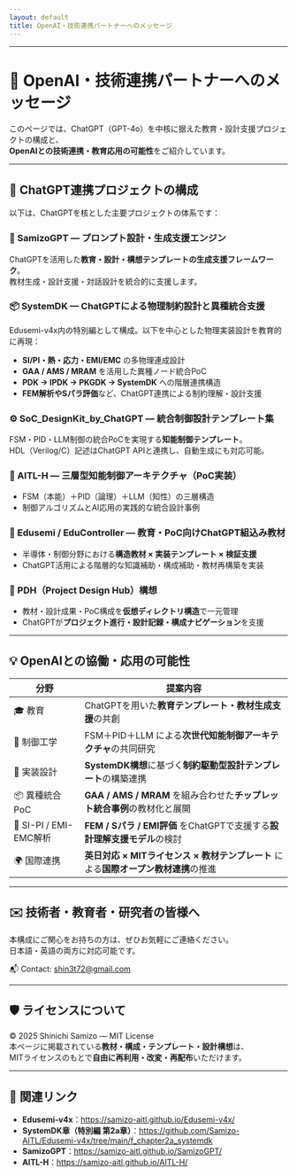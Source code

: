```yaml
---
layout: default 
title: OpenAI・技術連携パートナーへのメッセージ 
---
```


---

# 🤝 OpenAI・技術連携パートナーへのメッセージ

このページでは、ChatGPT（GPT-4o）を中核に据えた教育・設計支援プロジェクトの構成と、  
**OpenAIとの技術連携・教育応用の可能性**をご紹介しています。

---

## 🔧 ChatGPT連携プロジェクトの構成

以下は、ChatGPTを核とした主要プロジェクトの体系です：

### 🧠 SamizoGPT — プロンプト設計・生成支援エンジン 
ChatGPTを活用した**教育・設計・構想テンプレートの生成支援フレームワーク**。  
教材生成・設計支援・対話設計を統合的に支援します。

### 📦 SystemDK — ChatGPTによる物理制約設計と異種統合支援  
Edusemi-v4x内の特別編として構成。以下を中心とした物理実装設計を教育的に再現：  
- **SI/PI・熱・応力・EMI/EMC** の多物理連成設計  
- **GAA / AMS / MRAM** を活用した異種ノード統合PoC  
- **PDK → IPDK → PKGDK → SystemDK** への階層連携構造  
- **FEM解析やSパラ評価**など、ChatGPT連携による制約理解・設計支援

### ⚙️ SoC_DesignKit_by_ChatGPT — 統合制御設計テンプレート集 
FSM・PID・LLM制御の統合PoCを実現する**知能制御テンプレート**。  
HDL（Verilog/C）記述はChatGPT APIと連携し、自動生成にも対応可能。

### 🤖 AITL-H — 三層型知能制御アーキテクチャ（PoC実装）
- FSM（本能）＋PID（論理）＋LLM（知性）の三層構造  
- 制御アルゴリズムとAI応用の実践的な統合設計事例

### 📘 Edusemi / EduController — 教育・PoC向けChatGPT組込み教材  
- 半導体・制御分野における**構造教材 × 実装テンプレート × 検証支援**  
- ChatGPT活用による階層的な知識補助・構成補助・教材再構築を実装

### 🧩 PDH（Project Design Hub）構想  
- 教材・設計成果・PoC構成を**仮想ディレクトリ構造**で一元管理  
- ChatGPTが**プロジェクト進行・設計記録・構成ナビゲーション**を支援

---

## 💡 OpenAIとの協働・応用の可能性

| **分野** | **提案内容** |
|----------|--------------|
| 🎓 教育 | ChatGPTを用いた**教育テンプレート・教材生成支援**の共創 |
| 🤖 制御工学 | FSM＋PID＋LLM による**次世代知能制御アーキテクチャ**の共同研究 |
| 📘 実装設計 | **SystemDK構想**に基づく**制約駆動型設計テンプレート**の構築連携 |
| 📦 異種統合PoC | **GAA / AMS / MRAM** を組み合わせた**チップレット統合事例**の教材化と展開 |
| 🔬 SI-PI / EMI-EMC解析 | **FEM / Sパラ / EMI評価** をChatGPTで支援する**設計理解支援モデル**の検討 |
| 🌍 国際連携 | **英日対応 × MITライセンス × 教材テンプレート** による**国際オープン教材連携**の推進 |

---

## ✉️ 技術者・教育者・研究者の皆様へ

本構成にご関心をお持ちの方は、ぜひお気軽にご連絡ください。  
日本語・英語の両方に対応可能です。

📬 Contact: [shin3t72@gmail.com](mailto:shin3t72@gmail.com)

---

## 🛡️ ライセンスについて

© 2025 Shinichi Samizo — MIT License  
本ページに掲載されている**教材・構成・テンプレート・設計構想**は、  
MITライセンスのもとで**自由に再利用・改変・再配布**いただけます。

---

## 📎 関連リンク

- **Edusemi-v4x**：https://samizo-aitl.github.io/Edusemi-v4x/  
- **SystemDK章（特別編 第2a章）**：https://github.com/Samizo-AITL/Edusemi-v4x/tree/main/f_chapter2a_systemdk  
- **SamizoGPT**：https://samizo-aitl.github.io/SamizoGPT/  
- **AITL-H**：https://samizo-aitl.github.io/AITL-H/
